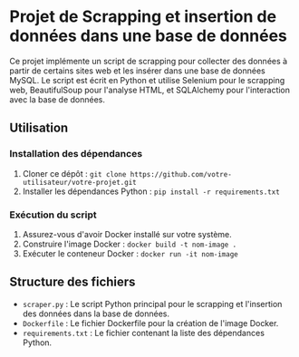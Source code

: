 # Projet de Scrapping et insertion de données dans une base de données

Ce projet implémente un script de scrapping pour collecter des données à partir de certains sites web et les insérer dans une base de données MySQL. Le script est écrit en Python et utilise Selenium pour le scrapping web, BeautifulSoup pour l'analyse HTML, et SQLAlchemy pour l'interaction avec la base de données.

## Utilisation

### Installation des dépendances
1. Cloner ce dépôt : `git clone https://github.com/votre-utilisateur/votre-projet.git`
2. Installer les dépendances Python : `pip install -r requirements.txt`

### Exécution du script
1. Assurez-vous d'avoir Docker installé sur votre système.
2. Construire l'image Docker : `docker build -t nom-image .`
3. Exécuter le conteneur Docker : `docker run -it nom-image`

## Structure des fichiers
- `scraper.py` : Le script Python principal pour le scrapping et l'insertion des données dans la base de données.
- `Dockerfile` : Le fichier Dockerfile pour la création de l'image Docker.
- `requirements.txt` : Le fichier contenant la liste des dépendances Python.